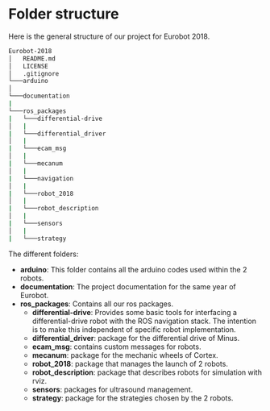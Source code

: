 # Folder structure

Here is the general structure of our project for Eurobot 2018.
```bash
Eurobot-2018
│   README.md
│   LICENSE    
│   .gitignore
└───arduino
│   
└───documentation
|
└───ros_packages
|   └───differential-drive
│   |
|   └───differential_driver
│   |
|   └───ecam_msg
│   |
|   └───mecanum
│   |
|   └───navigation
│   |
|   └───robot_2018
│   |
|   └───robot_description
│   |
|   └───sensors
│   |
|   └───strategy
```

The different folders:
* **arduino**: This folder contains all the arduino codes used within the 2 robots.
* **documentation**: The project documentation for the same year of Eurobot.
* **ros_packages**: Contains all our ros packages.
    * **differential-drive**: Provides some basic tools for interfacing a differential-drive robot with the ROS navigation stack. The intention is to make this independent of specific robot implementation.
    * **differential_driver**: package for the differential drive of Minus.
    * **ecam_msg**: contains custom messages for robots.
    * **mecanum**: package for the mechanic wheels of Cortex.
    * **robot_2018**: package that manages the launch of 2 robots.
    * **robot_description**: package that describes robots for simulation with rviz.
    * **sensors**: packages for ultrasound management.
    * **strategy**: package for the strategies chosen by the 2 robots.



